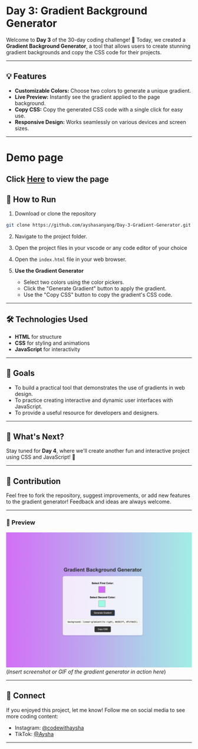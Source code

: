 # Day 3: Gradient Background Generator

Welcome to **Day 3** of the 30-day coding challenge! 🎉 Today, we created a **Gradient Background Generator**, a tool that allows users to create stunning gradient backgrounds and copy the CSS code for their projects.

---

## 💡 Features
- **Customizable Colors:** Choose two colors to generate a unique gradient.
- **Live Preview:** Instantly see the gradient applied to the page background.
- **Copy CSS:** Copy the generated CSS code with a single click for easy use.
- **Responsive Design:** Works seamlessly on various devices and screen sizes.

---
# Demo page
Click [Here](https://ayshasanyang.github.io/Day-3-Gradient-Generator/) to view the page
---

## 🚀 How to Run
1. Download or clone the repository
```bash
git clone https://github.com/ayshasanyang/Day-3-Gradient-Generator.git
```
2. Navigate to the project folder.
3. Open the project files in your vscode or any code editor of your choice
4. Open the `index.html` file in your web browser.

3. **Use the Gradient Generator**
   - Select two colors using the color pickers.
   - Click the "Generate Gradient" button to apply the gradient.
   - Use the "Copy CSS" button to copy the gradient's CSS code.

---

## 🛠️ Technologies Used
- **HTML** for structure
- **CSS** for styling and animations
- **JavaScript** for interactivity

---

## 🎯 Goals
- To build a practical tool that demonstrates the use of gradients in web design.
- To practice creating interactive and dynamic user interfaces with JavaScript.
- To provide a useful resource for developers and designers.

---

## 🌟 What's Next?
Stay tuned for **Day 4**, where we'll create another fun and interactive project using CSS and JavaScript! 🚀

---

## 🤝 Contribution
Feel free to fork the repository, suggest improvements, or add new features to the gradient generator! Feedback and ideas are always welcome.

---

### 📸 Preview
![Gradient Background Generator Preview](img/gradient-generator.png)  
(*Insert screenshot or GIF of the gradient generator in action here*)

---

## 📢 Connect
If you enjoyed this project, let me know! Follow me on social media to see more coding content:
- Instagram: [@codewithaysha](#)
- TikTok: [@Aysha](#)

---

